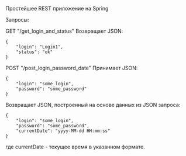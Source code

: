 Простейшее REST приложение на Spring

Запросы:

GET "/get_login_and_status"
Возвращает JSON:
```
{
    "login": "Login1",
    "status": "ok"
}
```

POST "/post_login_password_date"
Принимает JSON:
```
{
    "login": "some_login",
    "password": "some_password"
}
```

Возвращает JSON, построенный на основе данных из JSON запроса:
```
{
    "login": "some_login",
    "password": "some_password",
    "currentDate": "yyyy-MM-dd HH:mm:ss"
}
```

где
currentDate - текущее время в указанном формате.
